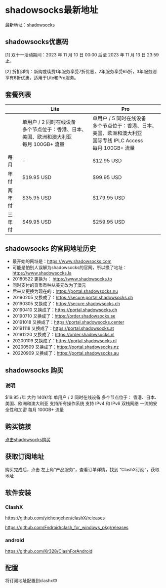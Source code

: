 # shadowsocks最新地址

最新地址：[shadowsocks](https://portal.shadowsocks.au/aff.php?aff=68249)

## shadowsocks优惠码

[1] 双十一活动期间：2023 年 11 月 10 日 00:00 后至 2023 年 11 月 13 日 23:59 止。

[2] 折扣详情：新购或续费1年服务享受7折优惠，2年服务享受65折，3年服务则享有6折优惠，适用于Lite和Pro服务。

## 套餐列表

||Lite|Pro|
|----|----|----|
||单用户 / 2 同时在线设备<br/>多个节点位于：香港、日本、美国、欧洲和澳大利亚<br/>每月 100GB+ 流量|单用户 / 5 同时在线设备<br/>多个节点位于：香港、日本、美国、欧洲和澳大利亚<br/>国际专线 IPLC Access<br/>每月 100GB+ 流量|
|每月|-|$12.95 USD|
|年付|$19.95 USD|$99.95 USD|
|两年付|$35.95 USD|$179.95 USD|
|三年付|$49.95 USD|$259.95 USD|

## shadowsocks 的官网地址历史

* 最开始的网址是：https://www.shadowsocks.com
* 可能是怕别人误解为shadowsocks的官网，所以换了地址：https://www.shadowsocks.la
* 20180522 更换为：  https://www.shadowsocks.to
* 同时支付的货币币种从美元改为了澳元
* 后来又更换为现在的：https://portal.shadowsocks.nu
* 20190205 又换成了：https://secure.portal.shadowsocks.ch
* 20190305 又换成了：https://secure.shadowsocks.ch
* 20190410 又换成了：https://portal.shadowsocks.ch
* 20190710 又换成了：https://order.shadowsocks.se
* 20191018 又换成了：https://portal.shadowsocks.center
* 20191118 又换成了：https://portal.shadowsocks.at
* 20191220 又换成了：https://order.shadowsocks.nl
* 20200109 又换成了：https://portal.shadowsocks.nl
* 20200509 又换成了：https://portal.shadowsocks.nz
* 20220909 又换成了：https://portal.shadowsocks.au


## shadowsocks 购买
### 说明
$19.95 /年 大约 140¥/年
单用户 / 2 同时在线设备
多个节点位于：
香港、日本、美国、欧洲和澳大利亚
支持所有操作系统
支持 IPv4 和 IPv6 双栈网络
一流的安全性和加密
每月 100GB+ 流量

## 购买链接
[点击shadowsocks购买](https://portal.shadowsocks.au/aff.php?aff=68249)

## 获取订阅地址
购买完成后，点击 左上角“产品服务”，查看订单详情，找到 “ClashX订阅”，获取地址


## 软件安装
### ClashX
https://github.com/yichengchen/clashX/releases

https://github.com/Fndroid/clash_for_windows_pkg/releases
### android
https://github.com/Kr328/ClashForAndroid

## 配置
将订阅地址配置到clashx中
